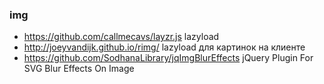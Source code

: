 ### img

+ https://github.com/callmecavs/layzr.js lazyload
+ http://joeyvandijk.github.io/rimg/ lazyload для картинок на клиенте
+ https://github.com/SodhanaLibrary/jqImgBlurEffects jQuery Plugin For SVG Blur Effects On Image
